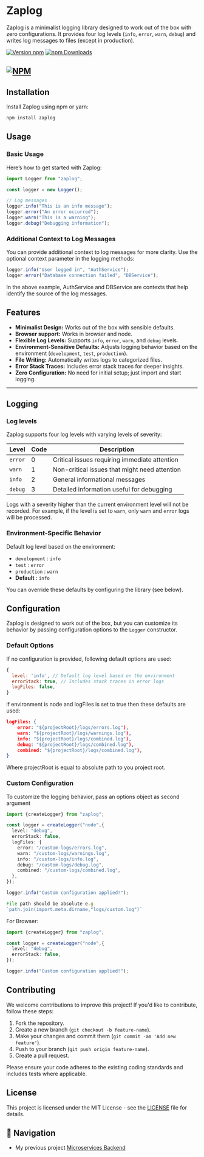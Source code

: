 # Zaplog

Zaplog is a minimalist logging library designed to work out of the box with zero
configurations. It provides four log levels (`info`, `error`, `warn`, `debug`)
and writes log messages to files (except in production).

[![Version npm](https://img.shields.io/npm/v/zaplog.svg?style=flat-square)](https://www.npmjs.com/package/zaplog)
[![npm Downloads](https://img.shields.io/npm/dm/zaplog.svg?style=flat-square)](https://npmcharts.com/compare/zaplog?minimal=true)

## [![NPM](https://nodei.co/npm/zaplog.png?downloads=true&downloadRank=true&stars=true)](https://www.npmjs.com/package/zaplog)

## Installation

Install Zaplog using npm or yarn:

```bash
npm install zaplog
```

## Usage

### Basic Usage

Here’s how to get started with Zaplog:

```js
import Logger from "zaplog";

const logger = new Logger();

// Log messages
logger.info("This is an info message");
logger.error("An error occurred");
logger.warn("This is a warning");
logger.debug("Debugging information");
```

### Additional Context to Log Messages

You can provide additional context to log messages for more clarity. Use the
optional context parameter in the logging methods:

```js
logger.info("User logged in", "AuthService");
logger.error("Database connection failed", "DBService");
```

In the above example, AuthService and DBService are contexts that help identify
the source of the log messages.

## Features

- **Minimalist Design:** Works out of the box with sensible defaults.
- **Browser support:** Works in browser and node.
- **Flexible Log Levels:** Supports `info`, `error`, `warn`, and `debug` levels.
- **Environment-Sensitive Defaults:** Adjusts logging behavior based on the
  environment (`development`, `test`, `production`).
- **File Writing:** Automatically writes logs to categorized files.
- **Error Stack Traces:** Includes error stack traces for deeper insights.
- **Zero Configuration:** No need for initial setup; just import and start
  logging.

---

## Logging

### Log levels

Zaplog supports four log levels with varying levels of severity:

| Level   | Code | Description                                   |
| ------- | ---- | --------------------------------------------- |
| `error` | 0    | Critical issues requiring immediate attention |
| `warn`  | 1    | Non-critical issues that might need attention |
| `info`  | 2    | General informational messages                |
| `debug` | 3    | Detailed information useful for debugging     |

Logs with a severity higher than the current environment level will not be
recorded. For example, if the level is set to `warn`, only `warn` and `error`
logs will be processed.

### Environment-Specific Behavior

Default log level based on the environment:

- `development` : `info`
- `test` : `error`
- `production` : `warn`
- **Default** : `info`

You can override these defaults by configuring the library (see below).

## Configuration

Zaplog is designed to work out of the box, but you can customize its behavior by
passing configuration options to the `Logger` constructor.

### Default Options
If no configuration is provided, following default options are used:

```js
{
  level: 'info', // Default log level based on the environment
  errorStack: true, // Includes stack traces in error logs
  logFiles: false,
}
```
if environment is node and logFiles is set to true then these defaults are used:

```json
logFiles: {
    error: "${projectRoot}/logs/errors.log"),
    warn: "${projectRoot}/logs/warnings.log"),
    info: "${projectRoot}/logs/combined.log"),
    debug: "${projectRoot}/logs/combined.log"),
    combined: "${projectRoot}/logs/combined.log"),
}
```
Where projectRoot is equal to absolute path to you project root.

### Custom Configuration

To customize the logging behavior, pass an options object as second argument

```ts
import {createLogger} from "zaplog";

const logger = createLogger("node",{
  level: "debug",
  errorStack: false,
  logFiles: {
    error: "/custom-logs/errors.log",
    warn: "/custom-logs/warnings.log",
    info: "/custom-logs/info.log",
    debug: "/custom-logs/debug.log",
    combined: "/custom-logs/combined.log",
  },
});

logger.info("Custom configuration applied!");

File path should be absolute e.g
`path.join(import.meta.dirname,"logs/custom.log")`
```
For Browser: 
```ts
import {createLogger} from "zaplog";

const logger = createLogger("node",{
  level: "debug",
  errorStack: false,
});

logger.info("Custom configuration applied!");
```
## Contributing

We welcome contributions to improve this project! If you'd like to contribute,
follow these steps:

1. Fork the repository.
2. Create a new branch (`git checkout -b feature-name`).
3. Make your changes and commit them (`git commit -am 'Add new feature'`).
4. Push to your branch (`git push origin feature-name`).
5. Create a pull request.

Please ensure your code adheres to the existing coding standards and includes
tests where applicable.

## License

This project is licensed under the MIT License - see the [LICENSE](LICENSE) file
for details.

## 🧭 Navigation

- My previous project
  [Microservices Backend](https://github.com/MAliHassanDev/microservices-ecommerce)
